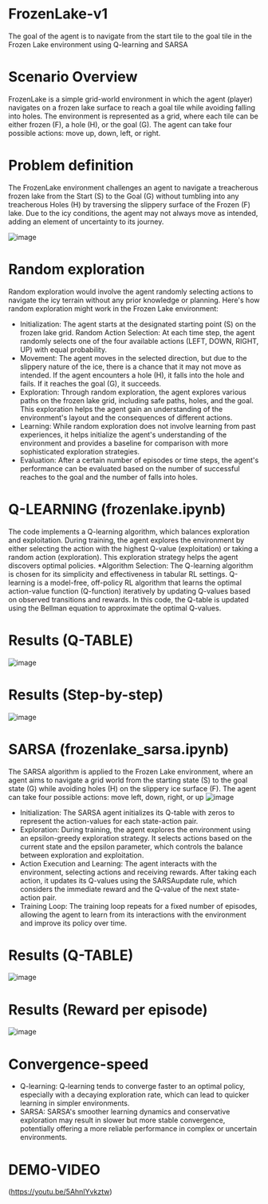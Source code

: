 # FrozenLake-v1
The goal of the agent is to navigate from the start tile to the goal tile in the Frozen Lake environment using Q-learning and SARSA

# Scenario Overview
FrozenLake is a simple grid-world environment in which the agent (player) navigates
on a frozen lake surface to reach a goal tile while avoiding falling into holes. The
environment is represented as a grid, where each tile can be either frozen (F), a hole
(H), or the goal (G). The agent can take four possible actions: move up, down, left, or
right.

# Problem definition
The FrozenLake environment challenges an agent to navigate a treacherous frozen lake
from the Start (S) to the Goal (G) without tumbling into any treacherous Holes (H) by
traversing the slippery surface of the Frozen (F) lake. Due to the icy conditions, the agent
may not always move as intended, adding an element of uncertainty to its journey.

![image](https://github.com/RakhilML/FrozenLake-v1/assets/106943173/044948ed-74e8-4117-a4a2-f2280b149898)

# Random exploration

Random exploration would involve the agent randomly selecting actions to navigate the icy
terrain without any prior knowledge or planning. Here's how random exploration might work
in the Frozen Lake environment:

* Initialization: The agent starts at the designated starting point (S) on the frozen lake grid.
Random Action Selection: At each time step, the agent randomly selects one of the four
available actions (LEFT, DOWN, RIGHT, UP) with equal probability.
* Movement: The agent moves in the selected direction, but due to the slippery nature of the ice,
there is a chance that it may not move as intended. If the agent encounters a hole (H), it falls into
the hole and fails. If it reaches the goal (G), it succeeds.
* Exploration: Through random exploration, the agent explores various paths on the frozen
lake grid, including safe paths, holes, and the goal. This exploration helps the agent gain an
understanding of the environment's layout and the consequences of different actions.
* Learning: While random exploration does not involve learning from past experiences, it helps
initialize the agent's understanding of the environment and provides a baseline for comparison
with more sophisticated exploration strategies.
* Evaluation: After a certain number of episodes or time steps, the agent's performance can be
evaluated based on the number of successful reaches to the goal and the number of falls into
holes.

# Q-LEARNING (frozenlake.ipynb)
The code implements a Q-learning algorithm, which balances
exploration and exploitation. During training, the agent explores the environment by either
selecting the action with the highest Q-value (exploitation) or taking a random action
(exploration). This exploration strategy helps the agent discovers optimal policies.
*Algorithm Selection: The Q-learning algorithm is chosen for its simplicity and effectiveness
in tabular RL settings. Q-learning is a model-free, off-policy RL algorithm that learns the optimal
action-value function (Q-function) iteratively by updating Q-values based on observed
transitions and rewards. In this code, the Q-table is updated using the Bellman equation to
approximate the optimal Q-values.

# Results (Q-TABLE)

![image](https://github.com/RakhilML/FrozenLake-v1/assets/106943173/16cd43ac-cb52-4758-ad78-1eb302ae0e56)

# Results (Step-by-step)

![image](https://github.com/RakhilML/FrozenLake-v1/assets/106943173/2f9354fa-f399-4658-9645-aad7fa5d58e1)

# SARSA (frozenlake_sarsa.ipynb)
The SARSA algorithm is applied to the Frozen Lake environment, where an agent aims to
navigate a grid world from the starting state (S) to the goal state (G) while avoiding holes (H) on
the slippery ice surface (F). The agent can take four possible actions: move left, down, right, or
up
![image](https://github.com/RakhilML/FrozenLake-v1/assets/106943173/f78a4ac4-575f-4f04-9cdb-5cb0f7c6565f)

* Initialization: The SARSA agent initializes its Q-table with zeros to represent the action-values
for each state-action pair.
* Exploration: During training, the agent explores the environment using an epsilon-greedy
exploration strategy. It selects actions based on the current state and the epsilon parameter,
which controls the balance between exploration and exploitation.
* Action Execution and Learning: The agent interacts with the environment, selecting
actions and receiving rewards. After taking each action, it updates its Q-values using the SARSAupdate rule, which considers the immediate reward and the Q-value of the next state-action
pair.
* Training Loop: The training loop repeats for a fixed number of episodes, allowing the agent to
learn from its interactions with the environment and improve its policy over time.

# Results (Q-TABLE)
![image](https://github.com/RakhilML/FrozenLake-v1/assets/106943173/ce3e64e5-e900-4d67-9572-9f4f1e6ebb33)
# Results (Reward per episode)
![image](https://github.com/RakhilML/FrozenLake-v1/assets/106943173/a54d1f4f-c8c2-43ac-9b26-09db3b3d9468)

# Convergence-speed
* Q-learning: Q-learning tends to converge faster to an optimal policy, especially with a decaying
exploration rate, which can lead to quicker learning in simpler environments.
* SARSA: SARSA's smoother learning dynamics and conservative exploration may result in
slower but more stable convergence, potentially offering a more reliable performance in
complex or uncertain environments.

# DEMO-VIDEO
(https://youtu.be/5AhnIYvkztw)
